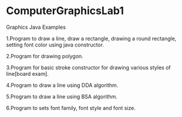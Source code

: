 # ComputerGraphicsLab1
Graphics Java Examples

1.Program to draw a line, draw a rectangle, drawing a round rectangle, setting font color using java constructor.

2.Program for drawing polygon.

3.Program for basic stroke constructor for drawing various styles of line[board exam].

4.Program to draw a line using DDA algorithm.

5.Program to draw a line using BSA algorithm.

6.Program to sets font family, font style and font size.
